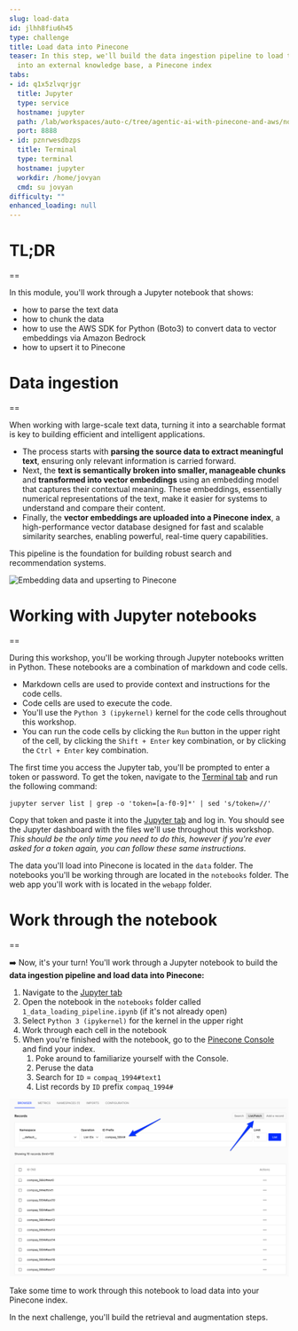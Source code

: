 ```yaml
---
slug: load-data
id: jlhh8fiu6h45
type: challenge
title: Load data into Pinecone
teaser: In this step, we'll build the data ingestion pipeline to load the source data
  into an external knowledge base, a Pinecone index
tabs:
- id: q1x5zlvqrjgr
  title: Jupyter
  type: service
  hostname: jupyter
  path: /lab/workspaces/auto-c/tree/agentic-ai-with-pinecone-and-aws/notebooks/1_data_loading_pipeline.ipynb
  port: 8888
- id: pznrwesdbzps
  title: Terminal
  type: terminal
  hostname: jupyter
  workdir: /home/jovyan
  cmd: su jovyan
difficulty: ""
enhanced_loading: null
---
```

# TL;DR
==

In this module, you'll work through a Jupyter notebook that shows:
- how to parse the text data
- how to chunk the data
- how to use the AWS SDK for Python (Boto3) to convert data to vector embeddings via Amazon Bedrock
- how to upsert it to Pinecone

# Data ingestion
==

When working with large-scale text data, turning it into a searchable format is key to building efficient and intelligent applications.

- The process starts with **parsing the source data to extract meaningful text**, ensuring only relevant information is carried forward.
- Next, the **text is semantically broken into smaller, manageable chunks** and **transformed into vector embeddings** using an embedding model that captures their contextual meaning. These embeddings, essentially numerical representations of the text, make it easier for systems to understand and compare their content.
- Finally, the **vector embeddings are uploaded into a Pinecone index**, a high-performance vector database designed for fast and scalable similarity searches, enabling powerful, real-time query capabilities.

This pipeline is the foundation for building robust search and recommendation systems.

![Embedding data and upserting to Pinecone](../assets/03-embedding-data-to-pinecone.png)

# Working with Jupyter notebooks
==

During this workshop, you'll be working through Jupyter notebooks written in Python. These notebooks are a combination of markdown and code cells.

- Markdown cells are used to provide context and instructions for the code cells.
- Code cells are used to execute the code.
- You'll use the `Python 3 (ipykernel)` kernel for the code cells throughout this workshop.
- You can run the code cells by clicking the `Run` button in the upper right of the cell, by clicking the `Shift + Enter` key combination, or by clicking the `Ctrl + Enter` key combination.

The first time you access the Jupyter tab, you'll be prompted to enter a token or password. To get the token, navigate to the [Terminal tab](tab-1) and run the following command:

```bash,run
jupyter server list | grep -o 'token=[a-f0-9]*' | sed 's/token=//'
```

Copy that token and paste it into the [Jupyter tab](tab-0) and log in. You should see the Jupyter dashboard with the files we'll use throughout this workshop. _This should be the only time you need to do this, however if you're ever asked for a token again, you can follow these same instructions._

The data you'll load into Pinecone is located in the `data` folder. The notebooks you'll be working through are located in the `notebooks` folder. The web app you'll work with is located in the `webapp` folder.

# Work through the notebook
==

➡️ Now, it's your turn! You'll work through a Jupyter notebook to build the **data ingestion pipeline and load data into Pinecone:**
1. Navigate to the [Jupyter tab](tab-0)
2. Open the notebook in the `notebooks` folder called `1_data_loading_pipeline.ipynb` (if it's not already open)
3. Select `Python 3 (ipykernel)` for the kernel in the upper right
4. Work through each cell in the notebook
5. When you're finished with the notebook, go to the [Pinecone Console](https://app.pinecone.io/organizations/-/projects/-/indexes) and find your index.
    1. Poke around to familiarize yourself with the Console.
    2. Peruse the data
    4. Search for `ID` = `compaq_1994#text1`
    5. List records by `ID` prefix `compaq_1994#`

![Fetch records by prefix](../assets/03-fetch-by-prefix.png)

Take some time to work through this notebook to load data into your Pinecone index.

In the next challenge, you'll build the retrieval and augmentation steps.
